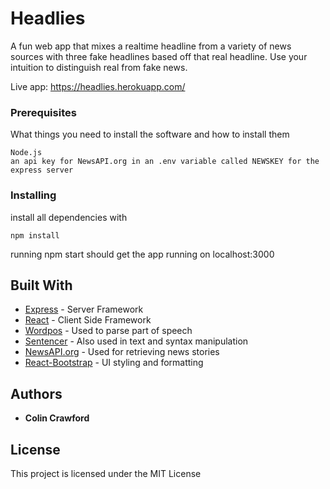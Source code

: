 # Headlies

A fun web app that mixes a realtime headline from a variety of news sources with three fake headlines based off that real headline. Use your intuition to distinguish real from fake news. 

Live app: https://headlies.herokuapp.com/

### Prerequisites

What things you need to install the software and how to install them

```
Node.js
an api key for NewsAPI.org in an .env variable called NEWSKEY for the express server
```

### Installing

install all dependencies with 

```
npm install
```

running npm start should get the app running on localhost:3000


## Built With

* [Express](https://expressjs.com/) - Server Framework
* [React](https://react.foundation/) - Client Side Framework
* [Wordpos](https://github.com/moos/wordpos) - Used to parse part of speech
* [Sentencer](https://www.npmjs.com/package/sentencer) - Also used in text and syntax manipulation
* [NewsAPI.org](https://www.NewsAPI.org) - Used for retrieving news stories
* [React-Bootstrap](https://react-bootstrap.github.io/) - UI styling and formatting

## Authors

* **Colin Crawford**

## License

This project is licensed under the MIT License 